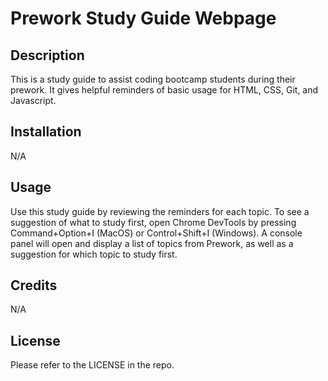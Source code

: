 # Prework Study Guide Webpage

## Description

This is a study guide to assist coding bootcamp students during their prework. It gives helpful reminders of basic usage for HTML, CSS, Git, and Javascript.

## Installation

N/A

## Usage

Use this study guide by reviewing the reminders for each topic. To see a suggestion of what to study first, open Chrome DevTools by pressing Command+Option+I (MacOS) or Control+Shift+I (Windows). A console panel will open and display a list of topics from Prework, as well as a suggestion for which topic to study first.

## Credits

N/A

## License

Please refer to the LICENSE in the repo.